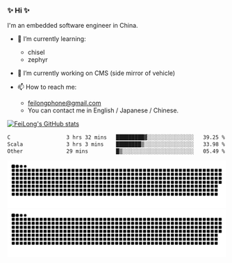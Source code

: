 ### ✨ Hi ✨

I'm an embedded software engineer in China.

- 🌱 I’m currently learning:
    - chisel
    - zephyr

- 🔭 I’m currently working on CMS (side mirror of vehicle)

- 📫 How to reach me:
    - feilongphone@gmail.com
    - You can contact me in English / Japanese / Chinese.

[![FeiLong's GitHub stats](https://github-readme-stats.vercel.app/api?username=feilongfl)](https://github.com/feilongfl/feilongfl)

<!--START_SECTION:waka-->

```text
C                  3 hrs 32 mins   █████████▓░░░░░░░░░░░░░░░   39.25 %
Scala              3 hrs 3 mins    ████████▒░░░░░░░░░░░░░░░░   33.98 %
Other              29 mins         █▒░░░░░░░░░░░░░░░░░░░░░░░   05.49 %
```

<!--END_SECTION:waka-->

![github contribution grid snake animation](https://raw.githubusercontent.com/feilongfl/feilongfl/output/github-contribution-grid-snake-dark.svg#gh-dark-mode-only)
![github contribution grid snake animation](https://raw.githubusercontent.com/feilongfl/feilongfl/output/github-contribution-grid-snake.svg#gh-light-mode-only)
